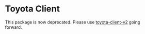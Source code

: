 # Toyota Client

This package is now deprecated. Please use [toyota-client-v2](https://github.com/camrymps/toyota-client-v2) going forward.